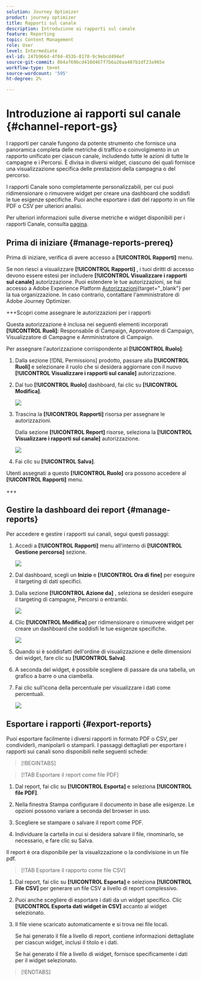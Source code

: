 ```yaml
---
solution: Journey Optimizer
product: journey optimizer
title: Rapporti sul canale
description: Introduzione ai rapporti sul canale
feature: Reporting
topic: Content Management
role: User
level: Intermediate
exl-id: 247b966d-4f84-453b-8178-9c9ebcd494ef
source-git-commit: 0b4af69bcd410d467f7b6a26aa407b1df23a965e
workflow-type: tm+mt
source-wordcount: '595'
ht-degree: 2%

---
```


# Introduzione ai rapporti sul canale {#channel-report-gs}

I rapporti per canale fungono da potente strumento che fornisce una panoramica completa delle metriche di traffico e coinvolgimento in un rapporto unificato per ciascun canale, includendo tutte le azioni di tutte le campagne e i Percorsi. È divisa in diversi widget, ciascuno dei quali fornisce una visualizzazione specifica delle prestazioni della campagna o del percorso.

I rapporti Canale sono completamente personalizzabili, per cui puoi ridimensionare o rimuovere widget per creare una dashboard che soddisfi le tue esigenze specifiche. Puoi anche esportare i dati del rapporto in un file PDF o CSV per ulteriori analisi.

Per ulteriori informazioni sulle diverse metriche e widget disponibili per i rapporti Canale, consulta [pagina](channel-report.md).

## Prima di iniziare {#manage-reports-prereq}

Prima di iniziare, verifica di avere accesso a **[!UICONTROL Rapporti]** menu.

Se non riesci a visualizzare **[!UICONTROL Rapporti]** , i tuoi diritti di accesso devono essere estesi per includere **[!UICONTROL Visualizzare i rapporti sul canale]** autorizzazione. Puoi estendere le tue autorizzazioni, se hai accesso a Adobe Experience Platform [Autorizzazioni](https://experienceleague.adobe.com/docs/experience-platform/access-control/home.html?lang=it){target="_blank"} per la tua organizzazione. In caso contrario, contattare l&#39;amministratore di Adobe Journey Optimizer.

+++Scopri come assegnare le autorizzazioni per i rapporti

Questa autorizzazione è inclusa nei seguenti elementi incorporati **[!UICONTROL Ruoli]**: Responsabile di Campaign, Approvatore di Campaign, Visualizzatore di Campagne e Amministratore di Campaign.

Per assegnare l&#39;autorizzazione corrispondente al **[!UICONTROL Ruolo]**:

1. Dalla sezione [!DNL Permissions] prodotto, passare alla **[!UICONTROL Ruoli]** e selezionare il ruolo che si desidera aggiornare con il nuovo **[!UICONTROL Visualizzare i rapporti sul canale]** autorizzazione.

1. Dal tuo **[!UICONTROL Ruolo]** dashboard, fai clic su **[!UICONTROL Modifica]**.

   ![](assets/channel_permission_1.png)

1. Trascina la **[!UICONTROL Rapporti]** risorsa per assegnare le autorizzazioni.

   Dalla sezione **[!UICONTROL Report]** risorse, seleziona la **[!UICONTROL Visualizzare i rapporti sul canale]** autorizzazione.

   ![](assets/channel_permission_2.png)

1. Fai clic su **[!UICONTROL Salva]**.

Utenti assegnati a questo **[!UICONTROL Ruolo]** ora possono accedere al **[!UICONTROL Rapporti]** menu.

+++

## Gestire la dashboard dei report {#manage-reports}

Per accedere e gestire i rapporti sui canali, segui questi passaggi:

1. Accedi a **[!UICONTROL Rapporti]** menu all&#39;interno di **[!UICONTROL Gestione percorso]** sezione.

   ![](assets/channel_report_1.png)

1. Dal dashboard, scegli un **Inizio** e **[!UICONTROL Ora di fine]** per eseguire il targeting di dati specifici.

1. Dalla sezione **[!UICONTROL Azione da]** , seleziona se desideri eseguire il targeting di campagne, Percorsi o entrambi.

   ![](assets/channel_report_2.png)

1. Clic **[!UICONTROL Modifica]** per ridimensionare o rimuovere widget per creare un dashboard che soddisfi le tue esigenze specifiche.

   ![](assets/channel_report_3.png)

1. Quando si è soddisfatti dell&#39;ordine di visualizzazione e delle dimensioni dei widget, fare clic su **[!UICONTROL Salva]**.

1. A seconda del widget, è possibile scegliere di passare da una tabella, un grafico a barre o una ciambella.

1. Fai clic sull’icona della percentuale per visualizzare i dati come percentuali.

   ![](assets/channel_report_4.png)

## Esportare i rapporti {#export-reports}

Puoi esportare facilmente i diversi rapporti in formato PDF o CSV, per condividerli, manipolarli o stamparli. I passaggi dettagliati per esportare i rapporti sui canali sono disponibili nelle seguenti schede:

>[!BEGINTABS]

>[!TAB Esportare il report come file PDF]

1. Dal report, fai clic su **[!UICONTROL Esporta]** e seleziona **[!UICONTROL file PDF]**.

1. Nella finestra Stampa configurare il documento in base alle esigenze. Le opzioni possono variare a seconda del browser in uso.

1. Scegliere se stampare o salvare il report come PDF.

1. Individuare la cartella in cui si desidera salvare il file, rinominarlo, se necessario, e fare clic su Salva.

Il report è ora disponibile per la visualizzazione o la condivisione in un file pdf.

>[!TAB Esportare il rapporto come file CSV]

1. Dal report, fai clic su **[!UICONTROL Esporta]** e seleziona **[!UICONTROL File CSV]** per generare un file CSV a livello di report complessivo.

1. Puoi anche scegliere di esportare i dati da un widget specifico. Clic **[!UICONTROL Esporta dati widget in CSV]** accanto al widget selezionato.

1. Il file viene scaricato automaticamente e si trova nei file locali.

   Se hai generato il file a livello di report, contiene informazioni dettagliate per ciascun widget, inclusi il titolo e i dati.

   Se hai generato il file a livello di widget, fornisce specificamente i dati per il widget selezionato.

>[!ENDTABS]
